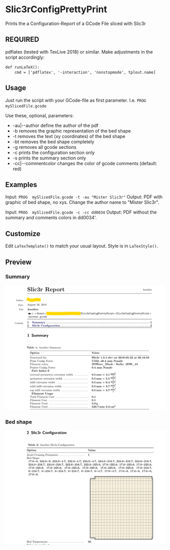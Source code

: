 # Slic3rConfigPrettyPrint
Prints the a Configuration-Report of a GCode File sliced with Slic3r

## REQUIRED
pdflatex (tested with TexLive 2018) or similar. Make adjustments in the script accordingly:
```
def runLaTeX():
    cmd = ['pdflatex', '-interaction', 'nonstopmode', tplout.name]
```

## Usage
Just run the script with your GCode-file as first parameter. I.e. `PROG mySlicedFile.gcode`

Use these, optional, parameters:
* -au|--author define the author of the pdf
* -b removes the graphic representation of the bed shape
* -t removes the text (xy coordinates) of the bed shape
* -bt removes the bed shape completely
* -g removes all gcode sections
* -c prints the configuration section only
* -s prints the summary section only
* -cc|--commentcolor changes the color of gcode comments (default: red)

## Examples
Input: `PROG  mySlicedFile.gcode -t -au "Mister Slic3r"`
Output: PDF with graphic of bed shape, no xys. Change the author name to "Mister Slic3r".

Input: `PROG  mySlicedFile.gcode -c -cc dd0034`
Output: PDF without the summary and comments colors in dd0034'.

## Customize
Edit `LaTexTemplate()` to match your usual layout.
Style is in `LaTexStyle()`.


## Preview
### Summary
![preview](https://raw.githubusercontent.com/foreachthing/Slic3rConfigPrettyPrint/master/preview.png)

### Bed shape
![preview](https://raw.githubusercontent.com/foreachthing/Slic3rConfigPrettyPrint/master/preview2.png)
